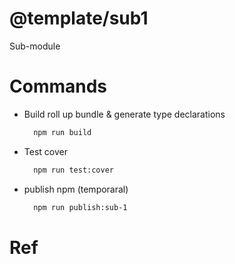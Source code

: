 # @template/sub1
  Sub-module
# Commands
  - Build roll up bundle & generate type declarations
    ```bash
      npm run build
    ```
  - Test cover
    ```bash
      npm run test:cover
    ```
  - publish npm (temporaral)
    ```bash
      npm run publish:sub-1
    ```
# Ref
